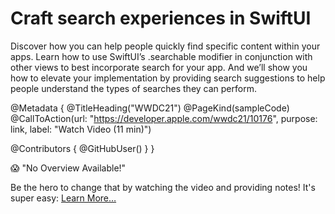 # Craft search experiences in SwiftUI

Discover how you can help people quickly find specific content within your apps. Learn how to use SwiftUI’s .searchable modifier in conjunction with other views to best incorporate search for your app. And we’ll show you how to elevate your implementation by providing search suggestions to help people understand the types of searches they can perform.

@Metadata {
   @TitleHeading("WWDC21")
   @PageKind(sampleCode)
   @CallToAction(url: "https://developer.apple.com/wwdc21/10176", purpose: link, label: "Watch Video (11 min)")

   @Contributors {
      @GitHubUser(<replace this with your GitHub handle>)
   }
}

😱 "No Overview Available!"

Be the hero to change that by watching the video and providing notes! It's super easy:
 [Learn More…](https://wwdcnotes.github.io/WWDCNotes/documentation/wwdcnotes/contributing)
